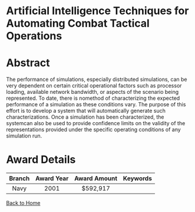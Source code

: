
Artificial Intelligence Techniques for Automating Combat Tactical Operations
============================================================================

# Abstract


The performance of simulations, especially distributed simulations, can be very dependent on certain critical operational factors such as processor loading, available network bandwidth, or aspects of the scenario being represented.  To date, there is nomethod of characterizing the expected performance of a simulation as these conditions vary.  The purpose of this effort is to develop a system that will automatically generate such characterizations.  Once a simulation has been characterized, the systemcan also be used to provide confidence limits on the validity of the representations provided under the specific operating conditions of any simulation run.  

# Award Details

|Branch|Award Year|Award Amount|Keywords|
| :---: | :---: | :---: | :---: |
|Navy|2001|$592,917||
  
  


[Back to Home](https://github.com/chrischow/dod_sbir_awards/Reports/JH/#2244)
